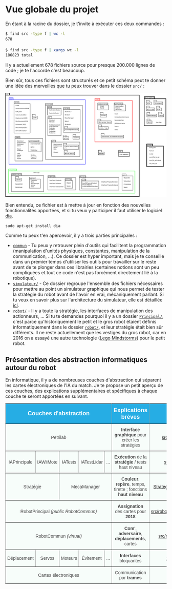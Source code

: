 # Vue globale du projet

En étant à la racine du dossier, je t'invite à exécuter ces deux commandes :

```bash
$ find src -type f | wc -l
678

$ find src -type f | xargs wc -l
186823 total
```

Il y a actuellement 678 fichiers source pour presque 200.000 lignes de code ; je te l'accorde c'est beaucoup.

Bien sûr, tous ces fichiers sont structurés et ce petit schéma peut te donner une idée des merveilles que tu peux trouver dans le dossier `src/` :

![Arborescence du projet de manière graphique](../../images/info/arborescence.png)

Bien entendu, ce fichier est à mettre à jour en fonction des nouvelles fonctionnalités apportées, et si tu veux y participer il faut utiliser le logiciel [dia](https://wiki.gnome.org/Apps/Dia/).
```
sudo apt-get install dia
```

Comme tu peux t'en apercevoir, il y a trois parties principales :
* [```commun```](https://github.com/ClubRobotInsat/info/tree/develop/src/commun/) - Tu peux y retrouver plein d'outils qui facilitent la programmation (manipulation d'unités physiques, constantes, manipulation de la communication, ...). Ce dossier est hyper important, mais je te conseille dans un premier temps d'utiliser les outils pour travailler sur le reste avant de te plonger dans ces librairies (certaines notions sont un peu compliquées et tout ce code n'est pas forcément directement lié à la robotique).
* [```simulateur/```](https://github.com/ClubRobotInsat/info/tree/develop/src/simulateur/) - Ce dossier regroupe l'ensemble des fichiers nécessaires pour mettre au point un simulateur graphique qui nous permet de tester la stratégie du robot avant de l'avoir en vrai, mécaniquement parlant. Si tu veux en savoir plus sur l'architecture du simulateur, elle est détaillée [ici](info/explications/simu.md).
* [```robot/```](https://github.com/ClubRobotInsat/info/tree/develop/src/robot/) - Il y a toute la stratégie, les interfaces de manipulation des actionneurs, ... Si tu te demandes pourquoi il y a un dossier [```Principal/```](https://github.com/ClubRobotInsat/info/tree/develop/src/robot/Principal), c'est parce qu'historiquement le petit et le gros robot étaient définis informatiquement dans le dossier [```robot/```](https://github.com/ClubRobotInsat/info/tree/develop/src/robot/), et leur stratégie était bien sûr différents. Il ne reste actuellement que les vestiges du gros robot, car en 2016 on a essayé une autre technologie ([Lego Mindstorms](https://www.lego.com/fr-fr/mindstorms/)) pour le petit robot.

## Présentation des abstraction informatiques autour du robot

En informatique, il y a de nombreuses couches d'abstraction qui séparent les cartes électroniques de l'IA du match. Je te propose un petit aperçu de ces couches, des explications supplémentaires et spécifiques à chaque couche te seront apportées en suivant.

<style type="text/css">
.tg  {border-collapse:collapse;border-spacing:0;border-color:#999;}
.tg td{font-family:Arial, sans-serif;font-size:14px;padding:10px 5px;border-style:solid;border-width:1px;overflow:hidden;word-break:normal;border-color:#999;color:#444;background-color:#F7FDFA;}
.tg th{font-family:Arial, sans-serif;font-size:14px;font-weight:normal;padding:10px 5px;border-style:solid;border-width:1px;overflow:hidden;word-break:normal;border-color:#999;color:#fff;background-color:#26ADE4;}
.tg .tg-uys7{border-color:inherit;text-align:center}
.tg .tg-us36{border-color:inherit;vertical-align:top}
.tg .tg-xrpy{font-weight:bold;font-size:18px;border-color:inherit;text-align:center}
</style>
<table class="tg">
  <tr>
    <th class="tg-xrpy" colspan="5">Couches d'abstraction</th>
    <th class="tg-xrpy">Explications brèves</th>
    <th class="tg-xrpy" colspan="2">Localisation</th>
  </tr>
  <tr>
    <td class="tg-uys7" colspan="5">Petrilab</td>
    <td class="tg-uys7"><span style="font-weight:bold">Interface graphique</span> pour créer les stratégies</td>
    <td class="tg-uys7" colspan="2"><a href="https://github.com/ClubRobotInsat/info/tree/develop/src/robot/Principal/petri/">src/robot/Principal/petri/</a></td>
  </tr>
  <tr>
    <td class="tg-uys7">IAPrincipale</td>
    <td class="tg-uys7">IAWiiMote</td>
    <td class="tg-uys7">IATests</td>
    <td class="tg-uys7">IATestLidar</td>
    <td class="tg-uys7">...</td>
    <td class="tg-uys7"><span style="font-weight:bold">Exécution</span> de la <span style="font-weight:bold">stratégie</span> / tests haut niveau</td>
    <td class="tg-uys7" colspan="2"><a href="https://github.com/ClubRobotInsat/info/tree/develop/src/robot/Principal/IA/">src/robot/Principal/IA/</a></td>
  </tr>
  <tr>
    <td class="tg-uys7" colspan="2">Stratégie</td>
    <td class="tg-uys7" colspan="3">MecaManager</td>
    <td class="tg-uys7"><span style="font-weight:bold">Couleur</span>, <span style="font-weight:bold">repère</span>, temps, tirette ; fonctions <span style="font-weight:bold">haut niveau</span></td>
    <td class="tg-uys7"><a href="https://github.com/ClubRobotInsat/info/tree/develop/src/robot/Principal/librobot/Strategie.h">Strategie.h</a></td>
    <td class="tg-us36"><a href="https://github.com/ClubRobotInsat/info/tree/develop/src/robot/Principal/librobot/MecaManager.h">MecaManager.h</a></td>
  </tr>
  <tr>
    <td class="tg-uys7" colspan="5">RobotPrincipal <span style="font-style:italic">(public RobotCommun)</span></td>
    <td class="tg-uys7"><span style="font-weight:bold">Assignation</span> des cartes pour <span style="font-weight:bold">2018</span><br></td>
    <td class="tg-uys7" colspan="2"><a href="https://github.com/ClubRobotInsat/info/tree/develop/src/robot/Principal/librobot/Robot.h">src/robot/Principal/librobot/Robot.h</a></td>
  </tr>
  <tr>
    <td class="tg-uys7" colspan="5">RobotCommun <span style="font-style:italic">(virtual)</span></td>
    <td class="tg-uys7"><span style="font-weight:bold">Com'</span>, <span style="font-weight:bold">adversaire</span>, <span style="font-weight:bold">déplacements</span>, cartes</td>
    <td class="tg-uys7" colspan="2"><a href="https://github.com/ClubRobotInsat/info/tree/develop/src/robot/Commun/Robot.h">src/robot/Commun/Robot.h</a></td>
  </tr>
  <tr>
    <td class="tg-uys7">Déplacement</td>
    <td class="tg-uys7">Servos</td>
    <td class="tg-uys7">Moteurs<br></td>
    <td class="tg-uys7">Évitement<br></td>
    <td class="tg-uys7">...</td>
    <td class="tg-uys7"><span style="font-weight:bold">Interfaces</span> bloquantes</td>
    <td class="tg-uys7" colspan="2"><a href="https://github.com/ClubRobotInsat/info/tree/develop/src/robot/Commun/">src/robot/Commun/</a></td>
  </tr>
  <tr>
    <td class="tg-uys7" colspan="5">Cartes électroniques</td>
    <td class="tg-uys7">Communication par <span style="font-weight:bold">trames</span></td>
    <td class="tg-uys7" colspan="2"><a href="https://github.com/ClubRobotInsat/info/tree/develop/src/robot/Cartes/">src/robot/Cartes/</a></td>
  </tr>
</table>
